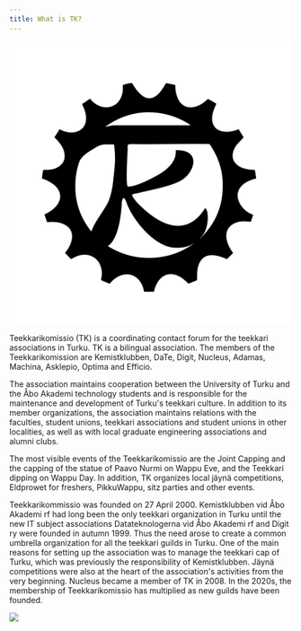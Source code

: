 ```yaml
---
title: What is TK?
---
```

![TK logo](logo-musta.svg)

Teekkarikomissio (TK) is a coordinating contact forum for the teekkari associations in Turku. TK is a bilingual association. The members of the Teekkarikomission are Kemistklubben, DaTe, Digit, Nucleus, Adamas, Machina, Asklepio, Optima and Efficio.

The association maintains cooperation between the University of Turku and the Åbo Akademi technology students and is responsible for the maintenance and development of Turku's teekkari culture. In addition to its member organizations, the association maintains relations with the faculties, student unions, teekkari associations and student unions in other localities, as well as with local graduate engineering associations and alumni clubs.

The most visible events of the Teekkarikomissio are the Joint Capping and the capping of the statue of Paavo Nurmi on Wappu Eve, and the Teekkari dipping on Wappu Day. In addition, TK organizes local jäynä competitions, Eldprowet for freshers, PikkuWappu, sitz parties and other events.

Teekkarikommissio was founded on 27 April 2000. Kemistklubben vid Åbo Akademi rf had long been the only teekkari organization in Turku until the new IT subject associations Datateknologerna vid Åbo Akademi rf and Digit ry were founded in autumn 1999. Thus the need arose to create a common umbrella organization for all the teekkari guilds in Turku. One of the main reasons for setting up the association was to manage the teekkari cap of Turku, which was previously the responsibility of Kemistklubben. Jäynä competitions were also at the heart of the association's activities from the very beginning. Nucleus became a member of TK in 2008. In the 2020s, the membership of Teekkarikomissio has multiplied as new guilds have been founded.

![](https://tyteekkarit.kuvat.fi/kuvat/Teekkarikomissio+-+Teknologkommissionen/2024/Paavo+Nurmen+lakitus+-+Paavo+Nurmi+m%C3%B6ssp%C3%A5l%C3%A4ggning/msg5630379088-79557.jpg)
